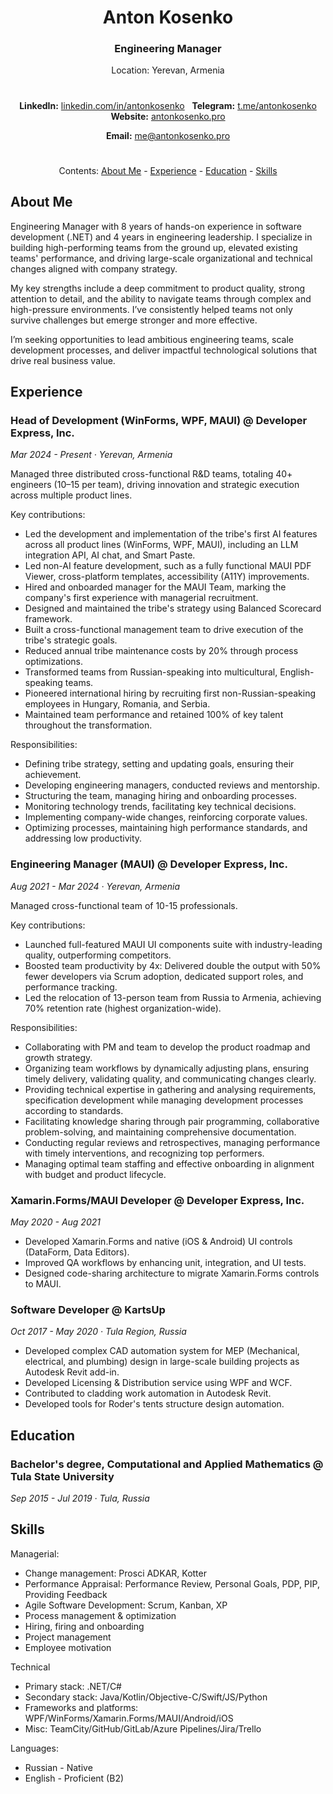 <h1 align="center">Anton Kosenko</h1>
<h3 align="center">Engineering Manager</h3>

<p align="center">Location: Yerevan, Armenia</p>

<h1></h1>

<p align="center">
&nbsp;<b>LinkedIn:</b>&nbsp;<a href="https://linkedin.com/in/antonkosenko">linkedin.com/in/antonkosenko</a>&nbsp;
&nbsp;<b>Telegram:</b>&nbsp;<a href="https://t.me/antonkosenko">t.me/antonkosenko</a>&nbsp;
&nbsp;<b>Website:</b>&nbsp;<a href="https://antonkosenko.pro">antonkosenko.pro</a>&nbsp;
<p>

<p align="center"><b>Email:</b>&nbsp;<a href="mailto:me@antonkosenko.pro">me@antonkosenko.pro</a></p>

<h1></h1>

<p align="center">
  Contents: 
  <a href="#about-me">About Me</a> - 
  <a href="#experience">Experience</a> - 
  <a href="#education">Education</a> - 
  <a href="#skills">Skills</a>
</p>

## About Me

Engineering Manager with 8 years of hands-on experience in software development (.NET) and 4 years in engineering leadership. I specialize in building high-performing teams from the ground up, elevated existing teams' performance, and driving large-scale organizational and technical changes aligned with company strategy.

My key strengths include a deep commitment to product quality, strong attention to detail, and the ability to navigate teams through complex and high-pressure environments. I’ve consistently helped teams not only survive challenges but emerge stronger and more effective.

I’m seeking opportunities to lead ambitious engineering teams, scale development processes, and deliver impactful technological solutions that drive real business value.

## Experience

### Head of Development (WinForms, WPF, MAUI) @ Developer Express, Inc.
*Mar 2024 - Present · Yerevan, Armenia*

Managed three distributed cross-functional R&D teams, totaling 40+ engineers (10–15 per team), driving innovation and strategic execution across multiple product lines.

Key contributions:
- Led the development and implementation of the tribe's first AI features across all product lines (WinForms, WPF, MAUI), including an LLM integration API, AI chat, and Smart Paste.
- Led non-AI feature development, such as a fully functional MAUI PDF Viewer, cross-platform templates, accessibility (A11Y) improvements.
- Hired and onboarded manager for the MAUI Team, marking the company's first experience with managerial recruitment.
- Designed and maintained the tribe's strategy using Balanced Scorecard framework.
- Built a cross-functional management team to drive execution of the tribe's strategic goals.
- Reduced annual tribe maintenance costs by 20% through process optimizations.
- Transformed teams from Russian-speaking into multicultural, English-speaking teams.
- Pioneered international hiring by recruiting first non-Russian-speaking employees in Hungary, Romania, and Serbia.
- Maintained team performance and retained 100% of key talent throughout the transformation.

Responsibilities:
- Defining tribe strategy, setting and updating goals, ensuring their achievement.
- Developing engineering managers, conducted reviews and mentorship.
- Structuring the team, managing hiring and onboarding processes.
- Monitoring technology trends, facilitating key technical decisions.
- Implementing company-wide changes, reinforcing corporate values.
- Optimizing processes, maintaining high performance standards, and addressing low productivity.

### Engineering Manager (MAUI) @ Developer Express, Inc.
*Aug 2021 - Mar 2024 · Yerevan, Armenia*

Managed cross-functional team of 10-15 professionals.

Key contributions:
- Launched full-featured MAUI UI components suite with industry-leading quality, outperforming competitors.
- Boosted team productivity by 4x: Delivered double the output with 50% fewer developers via Scrum adoption, dedicated support roles, and performance tracking.
- Led the relocation of 13-person team from Russia to Armenia, achieving 70% retention rate (highest organization-wide).

Responsibilities:
- Collaborating with PM and team to develop the product roadmap and growth strategy.
- Organizing team workflows by dynamically adjusting plans, ensuring timely delivery, validating quality, and communicating changes clearly.
- Providing technical expertise in gathering and analysing requirements, specification development while managing development processes according to standards.
- Facilitating knowledge sharing through pair programming, collaborative problem-solving, and maintaining comprehensive documentation.
- Conducting regular reviews and retrospectives, managing performance with timely interventions, and recognizing top performers.
- Managing optimal team staffing and effective onboarding in alignment with budget and product lifecycle.

### Xamarin.Forms/MAUI Developer @ Developer Express, Inc.
*May 2020 - Aug 2021*

- Developed Xamarin.Forms and native (iOS & Android) UI controls (DataForm, Data Editors).
- Improved QA workflows by enhancing unit, integration, and UI tests.
- Designed code-sharing architecture to migrate Xamarin.Forms controls to MAUI.

### Software Developer @ KartsUp
*Oct 2017 - May 2020 · Tula Region, Russia*

- Developed complex CAD automation system for MEP (Mechanical, electrical, and plumbing) design in large-scale building projects as Autodesk Revit add-in.
- Developed Licensing & Distribution service using WPF and WCF.
- Contributed to cladding work automation in Autodesk Revit.
- Developed tools for Roder's tents structure design automation.

## Education

### Bachelor's degree, Computational and Applied Mathematics @ Tula State University
*Sep 2015 - Jul 2019 · Tula, Russia*

## Skills
Managerial:
- Change management: Prosci ADKAR, Kotter 
- Performance Appraisal: Performance Review, Personal Goals, PDP, PIP, Providing Feedback
- Agile Software Development: Scrum, Kanban, XP
- Process management & optimization
- Hiring, firing and onboarding
- Project management
- Employee motivation

Technical
- Primary stack: .NET/C#
- Secondary stack: Java/Kotlin/Objective-C/Swift/JS/Python
- Frameworks and platforms: WPF/WinForms/Xamarin.Forms/MAUI/Android/iOS
- Misc: TeamCity/GitHub/GitLab/Azure Pipelines/Jira/Trello

Languages:
- Russian - Native
- English - Proficient (B2)
